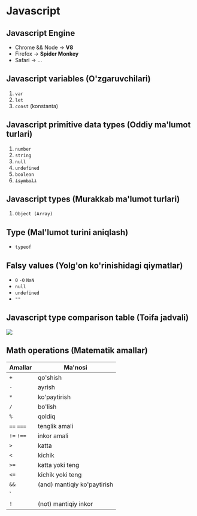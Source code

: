# Javascript

## Javascript Engine
- Chrome && Node -> __V8__
- Firefox -> __Spider Monkey__
- Safari -> ...

## Javascript variables (O'zgaruvchilari)

1. `var`
2. `let`
3. `const` (konstanta)

## Javascript primitive data types (Oddiy ma'lumot turlari)

1. `number`
2. `string`
3. `null`
4. `undefined`
5. `boolean`
6. ~~`(symbol)`~~

## Javascript types (Murakkab ma'lumot turlari)

1. `Object (Array)`

## Type (Mal'lumot turini aniqlash)

- `typeof`

## Falsy values (Yolg'on ko'rinishidagi qiymatlar)

- `0` `-0` `NaN`
- `null`
- `undefined`
- `""`

## Javascript type comparison table (Toifa jadvali)

![](https://i.stack.imgur.com/35MpY.png)

## Math operations (Matematik amallar)
| Amallar | Ma'nosi |
| --- | -------- |
| `+` | qo'shish |
| `-` | ayrish |
| `*` | ko'paytirish |
| `/` | bo'lish |
| `%` | qoldiq |
| `==` `===` | tenglik amali |
| `!=` `!==` | inkor amali |
| `>` | katta |
| `<` | kichik |
| `>=` | katta yoki teng |
| `<=` | kichik yoki teng |
| `&&` | (and) mantiqiy ko'paytirish |
| `||` | (or) mantiqiy qo'shish |
| `!` | (not) mantiqiy inkor |